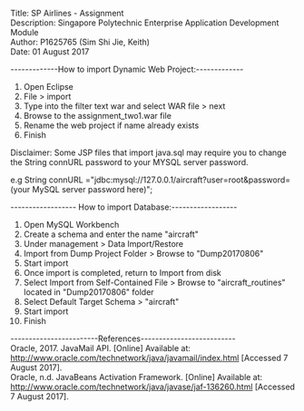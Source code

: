 Title: SP Airlines - Assignment\
Description: Singapore Polytechnic 
  Enterprise Application Development Module\
Author: P1625765 (Sim Shi Jie, Keith)\
Date: 01 August 2017

-------------How to import Dynamic Web Project:-------------
1. Open Eclipse
2. File > import
3. Type into the filter text war and select WAR file > next
4. Browse to the assignment_two1.war file
5. Rename the web project if name already exists
6. Finish

Disclaimer: Some JSP files that import java.sql may require you to change the String connURL password to your 
MYSQL server password.

e.g String connURL ="jdbc:mysql://127.0.0.1/aircraft?user=root&password=(your MySQL server password here)";

------------------ How to import Database:------------------
1. Open MySQL Workbench
2. Create a schema and enter the name "aircraft"
3. Under management > Data Import/Restore
4. Import from Dump Project Folder > Browse to "Dump20170806"
5. Start import
6. Once import is completed, return to Import from disk
7. Select Import from Self-Contained File > Browse to "aircraft_routines" located in "Dump20170806" folder
8. Select Default Target Schema > "aircraft"
9. Start import
10. Finish

------------------------References--------------------------\
Oracle, 2017. JavaMail API. [Online] Available at: http://www.oracle.com/technetwork/java/javamail/index.html [Accessed 7 August 2017].\
Oracle, n.d. JavaBeans Activation Framework. [Online] Available at: http://www.oracle.com/technetwork/java/javase/jaf-136260.html [Accessed 7 August 2017].

